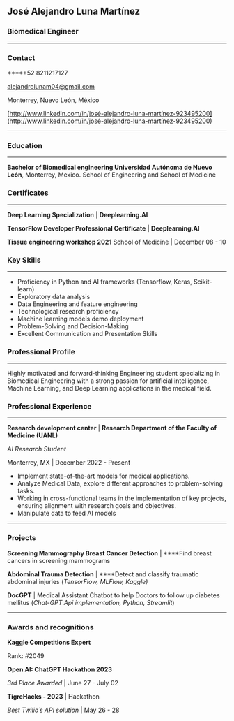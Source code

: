 ## José Alejandro Luna Martínez

### Biomedical Engineer

---

### Contact

 ****+52 8211217127

alejandrolunam04@gmail.com

Monterrey, Nuevo León, México

[http://www.linkedin.com/in/josé-alejandro-luna-martínez-923495200](http://www.linkedin.com/in/josé-alejandro-luna-martínez-923495200)

---

### Education

---

**Bachelor of Biomedical engineering
Universidad Autónoma de Nuevo León**, Monterrey, Mexico. School of Engineering and School of Medicine

### Certificates

---

**Deep Learning Specialization** | **Deeplearning.AI**

**TensorFlow Developer Professional Certificate**  | **Deeplearning.AI**

**Tissue engineering workshop 2021**                             School of Medicine | December 08 - 10

### Key Skills

---

- Proficiency in Python and AI frameworks (Tensorflow, Keras, Scikit-learn)
- Exploratory data analysis
- Data Engineering and feature engineering
- Technological research proficiency
- Machine learning models demo deployment
- Problem-Solving and Decision-Making
- Excellent Communication and Presentation Skills

### **Professional Profile**

---

Highly motivated and forward-thinking Engineering student specializing in Biomedical Engineering with a strong passion for artificial intelligence, Machine Learning, and Deep Learning applications in the medical field. 

### Professional Experience

---

**Research development center** | **Research Department of the Faculty of Medicine (UANL)**

*AI Research Student*

Monterrey, MX | December 2022 - Present

- Implement state-of-the-art models for medical applications.
- Analyze Medical Data, explore different approaches to problem-solving tasks.
- Working in cross-functional teams in the implementation of key projects, ensuring alignment with research goals and objectives.
- Manipulate data to feed AI models

---

### Projects

**Screening Mammography Breast Cancer Detection** | ****Find breast cancers in screening mammograms

**Abdominal Trauma Detection** | ****Detect and classify traumatic abdominal injuries (*TensorFlow, MLFlow, Kaggle)*

**DocGPT** | Medical Assistant Chatbot to help Doctors to follow up diabetes mellitus (*Chat-GPT Api implementation, Python, Streamlit*) 

---

### Awards and recognitions

**Kaggle Competitions Expert**

Rank: #2049 

**Open AI: ChatGPT Hackathon 2023**

*3rd Place Awarded* | June 27 - July 02

**TigreHacks - 2023** | Hackathon

*Best Twilio´s API solution* | May 26 -  28
